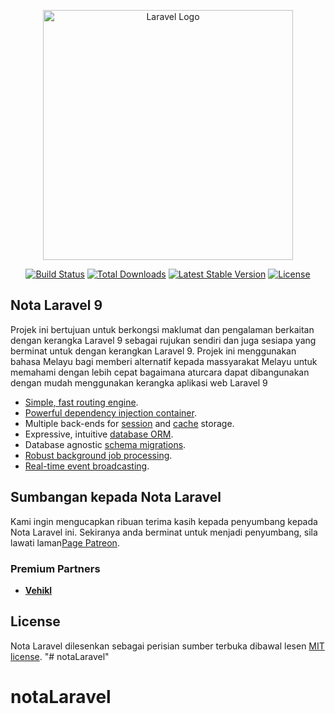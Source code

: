 <p align="center"><a href="https://laravel.com" target="_blank"><img src="https://raw.githubusercontent.com/laravel/art/master/logo-lockup/5%20SVG/2%20CMYK/1%20Full%20Color/laravel-logolockup-cmyk-red.svg" width="400" alt="Laravel Logo"></a></p>

<p align="center">
<a href="https://travis-ci.org/laravel/framework"><img src="https://travis-ci.org/laravel/framework.svg" alt="Build Status"></a>
<a href="https://packagist.org/packages/laravel/framework"><img src="https://img.shields.io/packagist/dt/laravel/framework" alt="Total Downloads"></a>
<a href="https://packagist.org/packages/laravel/framework"><img src="https://img.shields.io/packagist/v/laravel/framework" alt="Latest Stable Version"></a>
<a href="https://packagist.org/packages/laravel/framework"><img src="https://img.shields.io/packagist/l/laravel/framework" alt="License"></a>
</p>

## Nota Laravel 9

Projek ini bertujuan untuk berkongsi maklumat dan pengalaman berkaitan dengan kerangka Laravel 9 sebagai rujukan sendiri dan juga sesiapa yang berminat untuk dengan kerangkan Laravel 9. Projek ini menggunakan bahasa Melayu bagi memberi alternatif kepada massyarakat Melayu untuk memahami dengan lebih cepat bagaimana aturcara dapat dibangunakan dengan mudah menggunakan kerangka aplikasi web Laravel 9
- [Simple, fast routing engine](https://laravel.com/docs/routing).
- [Powerful dependency injection container](https://laravel.com/docs/container).
- Multiple back-ends for [session](https://laravel.com/docs/session) and [cache](https://laravel.com/docs/cache) storage.
- Expressive, intuitive [database ORM](https://laravel.com/docs/eloquent).
- Database agnostic [schema migrations](https://laravel.com/docs/migrations).
- [Robust background job processing](https://laravel.com/docs/queues).
- [Real-time event broadcasting](https://laravel.com/docs/broadcasting).


## Sumbangan kepada Nota Laravel

Kami ingin mengucapkan ribuan terima kasih kepada penyumbang kepada Nota Laravel ini.
Sekiranya anda berminat untuk menjadi penyumbang, sila lawati laman[Page Patreon](patreon.com/koperasicgn).

### Premium Partners

- **[Vehikl](http://www.faceboo.com/plcgn)**


## License

Nota Laravel dilesenkan sebagai perisian sumber terbuka dibawal lesen [MIT license](https://opensource.org/licenses/MIT).
"# notaLaravel" 
# notaLaravel
